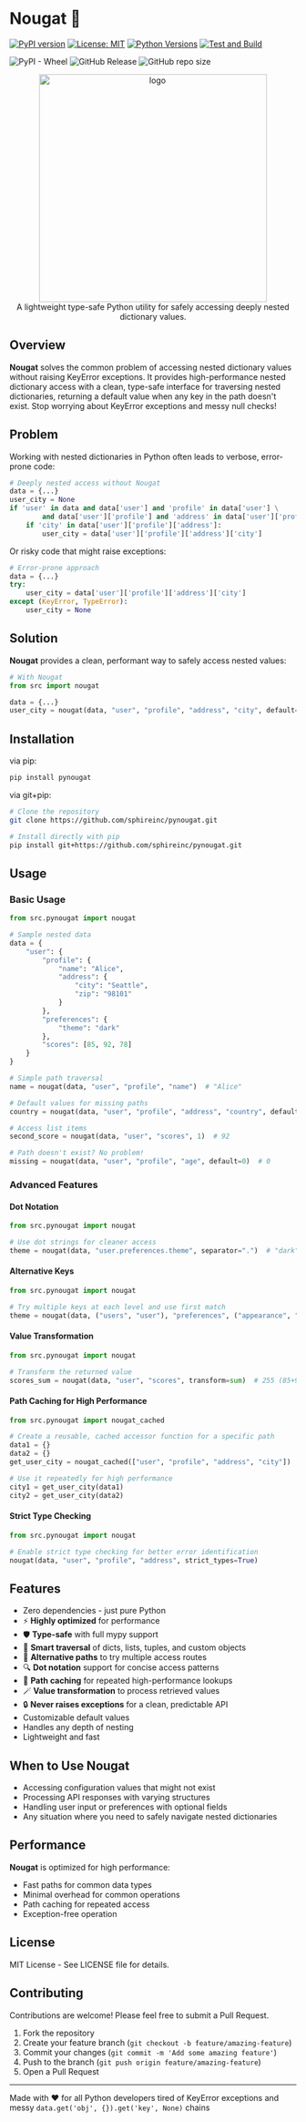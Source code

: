 # Nougat 🍫

[![PyPI version](https://badge.fury.io/py/pynougat.svg)](https://badge.fury.io/py/pynougat)
[![License: MIT](https://img.shields.io/badge/License-MIT-yellow.svg)](https://opensource.org/licenses/MIT)
[![Python Versions](https://img.shields.io/pypi/pyversions/pynougat.svg)](https://pypi.org/project/pynougat/)
[![Test and Build](https://github.com/sphireinc/pynougat/actions/workflows/test-and-build.yml/badge.svg)](https://github.com/sphireinc/pynougat/actions/workflows/test-and-build.yml)

![PyPI - Wheel](https://img.shields.io/pypi/wheel/pynougat)
![GitHub Release](https://img.shields.io/github/v/release/sphireinc/pynougat)
![GitHub repo size](https://img.shields.io/github/repo-size/sphireinc/pynougat)


<div align="center">
    <img src="https://raw.githubusercontent.com/sphireinc/pynougat/main/logo/primary.svg" width="400px"  alt="logo" /><br/>
    A lightweight type-safe Python utility for safely accessing deeply nested dictionary values.
</div>

## Overview

**Nougat** solves the common problem of accessing nested dictionary values without raising KeyError
exceptions. It provides high-performance nested dictionary access with a clean, type-safe interface
for traversing nested dictionaries, returning a default value when any key in the path doesn't exist. 
Stop worrying about KeyError exceptions and messy null checks!

## Problem

Working with nested dictionaries in Python often leads to verbose, error-prone code:

```python
# Deeply nested access without Nougat
data = {...}
user_city = None
if 'user' in data and data['user'] and 'profile' in data['user'] \
        and data['user']['profile'] and 'address' in data['user']['profile']:
    if 'city' in data['user']['profile']['address']:
        user_city = data['user']['profile']['address']['city']
```

Or risky code that might raise exceptions:

```python
# Error-prone approach
data = {...}
try:
    user_city = data['user']['profile']['address']['city']
except (KeyError, TypeError):
    user_city = None
```

## Solution

**Nougat** provides a clean, performant way to safely access nested values:

```python
# With Nougat
from src import nougat

data = {...}
user_city = nougat(data, "user", "profile", "address", "city", default="Unknown")
```


## Installation

via pip:

```bash
pip install pynougat
```

via git+pip:

```bash
# Clone the repository
git clone https://github.com/sphireinc/pynougat.git

# Install directly with pip
pip install git+https://github.com/sphireinc/pynougat.git
```

## Usage

### Basic Usage

```python
from src.pynougat import nougat

# Sample nested data
data = {
    "user": {
        "profile": {
            "name": "Alice",
            "address": {
                "city": "Seattle",
                "zip": "98101"
            }
        },
        "preferences": {
            "theme": "dark"
        },
        "scores": [85, 92, 78]
    }
}

# Simple path traversal
name = nougat(data, "user", "profile", "name")  # "Alice"

# Default values for missing paths
country = nougat(data, "user", "profile", "address", "country", default="USA")  # "USA"

# Access list items
second_score = nougat(data, "user", "scores", 1)  # 92

# Path doesn't exist? No problem!
missing = nougat(data, "user", "profile", "age", default=0)  # 0
```

### Advanced Features

#### Dot Notation

```python
from src.pynougat import nougat

# Use dot strings for cleaner access
theme = nougat(data, "user.preferences.theme", separator=".")  # "dark"
```

#### Alternative Keys

```python
from src.pynougat import nougat

# Try multiple keys at each level and use first match
theme = nougat(data, ("users", "user"), "preferences", ("appearance", "theme"))
```

#### Value Transformation

```python
from src.pynougat import nougat

# Transform the returned value
scores_sum = nougat(data, "user", "scores", transform=sum)  # 255 (85+92+78)
```

#### Path Caching for High Performance

```python
from src.pynougat import nougat_cached

# Create a reusable, cached accessor function for a specific path
data1 = {}
data2 = {}
get_user_city = nougat_cached(["user", "profile", "address", "city"])

# Use it repeatedly for high performance
city1 = get_user_city(data1)
city2 = get_user_city(data2)
```

#### Strict Type Checking

```python
from src.pynougat import nougat

# Enable strict type checking for better error identification
nougat(data, "user", "profile", "address", strict_types=True)
```

## Features

- Zero dependencies - just pure Python
- ⚡ **Highly optimized** for performance
- 🛡️ **Type-safe** with full mypy support
- 🧠 **Smart traversal** of dicts, lists, tuples, and custom objects
- 🔄 **Alternative paths** to try multiple access routes
- 🔍 **Dot notation** support for concise access patterns
- 🚀 **Path caching** for repeated high-performance lookups
- 🪄 **Value transformation** to process retrieved values
- 🔒 **Never raises exceptions** for a clean, predictable API
- Customizable default values
- Handles any depth of nesting
- Lightweight and fast

## When to Use Nougat

- Accessing configuration values that might not exist
- Processing API responses with varying structures
- Handling user input or preferences with optional fields
- Any situation where you need to safely navigate nested dictionaries

## Performance

**Nougat** is optimized for high performance:

- Fast paths for common data types
- Minimal overhead for common operations
- Path caching for repeated access
- Exception-free operation

## License

MIT License - See LICENSE file for details.

## Contributing

Contributions are welcome! Please feel free to submit a Pull Request.

1. Fork the repository
2. Create your feature branch (`git checkout -b feature/amazing-feature`)
3. Commit your changes (`git commit -m 'Add some amazing feature'`)
4. Push to the branch (`git push origin feature/amazing-feature`)
5. Open a Pull Request

---

Made with ❤️ for all Python developers tired of KeyError exceptions and messy `data.get('obj', {}).get('key', None)` chains